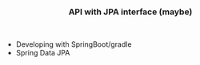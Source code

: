 <h3 align="center">API with JPA interface (maybe)</h3><br>

- Developing with SpringBoot/gradle
- Spring Data JPA

